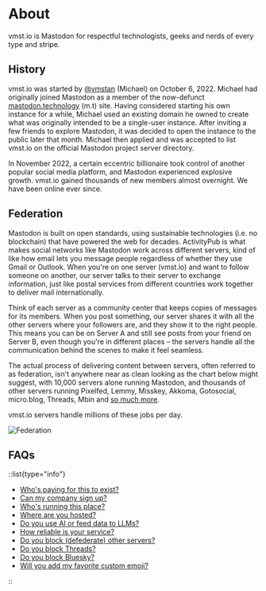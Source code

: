 # About

vmst.io is Mastodon for respectful technologists, geeks and nerds of every type and stripe.

## History

vmst.io was started by [@vmstan](https://vmst.io/@vmstan) (Michael) on October 6, 2022.
Michael had originally joined Mastodon as a member of the now-defunct [mastodon.technology](https://ashfurrow.com/blog/mastodon-technology-shutdown/) (m.t) site.
Having considered starting his own instance for a while, Michael used an existing domain he owned to create what was originally intended to be a single-user instance.
After inviting a few friends to explore Mastodon, it was decided to open the instance to the public later that month.
Michael then applied and was accepted to list vmst.io on the official Mastodon project server directory.

In November 2022, a certain eccentric billionaire took control of another popular social media platform, and Mastodon experienced explosive growth.
vmst.io gained thousands of new members almost overnight.
We have been online ever since.

## Federation

Mastodon is built on open standards, using sustainable technologies (i.e. no blockchain) that have powered the web for decades.
ActivityPub is what makes social networks like Mastodon work across different servers, kind of like how email lets you message people regardless of whether they use Gmail or Outlook.
When you're on one server (vmst.io) and want to follow someone on another, our server talks to their server to exchange information, just like postal services from different countries work together to deliver mail internationally.

Think of each server as a community center that keeps copies of messages for its members.
When you post something, our server shares it with all the other servers where your followers are, and they show it to the right people.
This means you can be on Server A and still see posts from your friend on Server B, even though you're in different places – the servers handle all the communication behind the scenes to make it feel seamless.

The actual process of delivering content between servers, often referred to as federation, isn't anywhere near as clean looking as the chart below might suggest, with 10,000 servers alone running Mastodon, and thousands of other servers running Pixelfed, Lemmy, Misskey, Akkoma, Gotosocial, micro.blog, Threads, Mbin and [so much more](https://fedidb.org/software).

vmst.io servers handle millions of these jobs per day.

![Federation](/federation.png)

## FAQs

::list{type="info"}

- [Who's paying for this to exist?](/funding)
- [Can my company sign up?](/rules/brands)
- [Who's running this place?](/about/staff)
- [Where are you hosted?](/infrastructure)
- [Do you use AI or feed data to LLMs?](/about/ai)
- [How reliable is your service?](/infrastructure/monitoring)
- [Do you block (defederate) other servers?](/about/defederation)
- [Do you block Threads?](/about/threads)
- [Do you block Bluesky?](/about/bridges#bluesky)
- [Will you add my favorite custom emoji?](/about/emoji)

::
